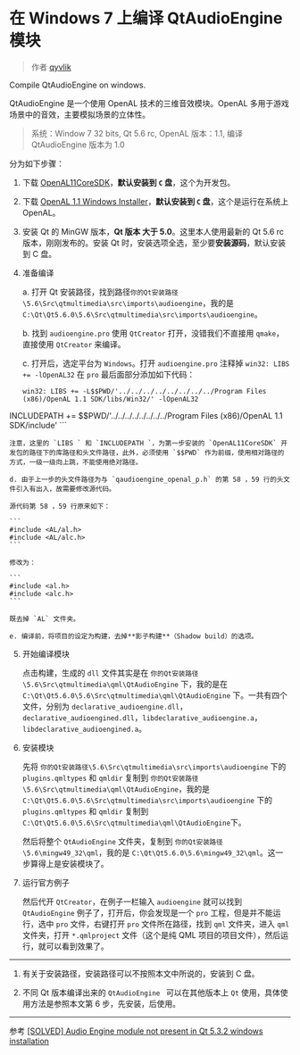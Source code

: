 # 在 Windows 7 上编译 QtAudioEngine 模块

> 作者 [qyvlik](http://blog.qyvlik.space)

Compile QtAudioEngine on windows.

QtAudioEngine 是一个使用 OpenAL 技术的三维音效模块。OpenAL 多用于游戏场景中的音效，主要模拟场景的立体性。

> 系统：Window 7 32 bits, Qt 5.6 rc, OpenAL 版本：1.1, 编译 QtAudioEngine  版本为 1.0

分为如下步骤：

1. 下载 [OpenAL11CoreSDK](http://www.openal.org/downloads/OpenAL11CoreSDK.zip)，**默认安装到 `C` 盘**，这个为开发包。

2. 下载 [OpenAL 1.1 Windows Installer](http://www.openal.org/downloads/oalinst.zip)，**默认安装到 `C` 盘**，这个是运行在系统上 OpenAL。

3. 安装 Qt 的 MinGW 版本，**Qt 版本 大于 5.0**。这里本人使用最新的 Qt 5.6 rc 版本，刚刚发布的。安装 Qt 时，安装选项全选，至少要**安装源码**，默认安装到 C 盘。

4. 准备编译

    a. 打开 Qt 安装路径，找到路径`你的Qt安装路径\5.6\Src\qtmultimedia\src\imports\audioengine`，我的是 `C:\Qt\Qt5.6.0\5.6\Src\qtmultimedia\src\imports\audioengine`。

    b. 找到 `audioengine.pro` 使用 `QtCreator` 打开，没错我们不直接用 `qmake`，直接使用 `QtCreator` 来编译。

    c. 打开后，选定平台为 `Windows`。打开 `audioengine.pro` 注释掉 `win32: LIBS += -lOpenAL32` 在 `pro` 最后面部分添加如下代码：

    ```
    win32: LIBS += -L$$PWD/'../../../../../../../../Program Files (x86)/OpenAL 1.1 SDK/libs/Win32/' -lOpenAL32
INCLUDEPATH += $$PWD/'../../../../../../../../Program Files (x86)/OpenAL 1.1 SDK/include'
    ```

    注意，这里的 `LIBS ` 和 `INCLUDEPATH `，为第一步安装的 `OpenAL11CoreSDK` 开发包的路径下的库路径和头文件路径，此外，必须使用 `$$PWD` 作为前缀，使用相对路径的方式，一级一级向上跳，不能使用绝对路径。

    d. 由于上一步的头文件路径为与 `qaudioengine_openal_p.h` 的第 58 ，59 行的头文件引入有出入，故需要修改源代码。

    源代码第 58 ，59 行原来如下：

    ```
    #include <AL/al.h>
    #include <AL/alc.h>
    ```

    修改为：
  
    ```
    #include <al.h>
    #include <alc.h>
    ```
    
    既去掉 `AL` 文件夹。

    e. 编译前，将项目的设定为构建，去掉**影子构建**（Shadow build）的选项。
    
5. 开始编译模块

    点击构建，生成的 `dll` 文件其实是在 `你的Qt安装路径\5.6\Src\qtmultimedia\qml\QtAudioEngine` 下，我的是在 `C:\Qt\Qt5.6.0\5.6\Src\qtmultimedia\qml\QtAudioEngine` 下。一共有四个文件，分别为 `declarative_audioengine.dll`，`declarative_audioengined.dll`，`libdeclarative_audioengine.a`，`libdeclarative_audioengined.a`。

6. 安装模块

    先将 `你的Qt安装路径\5.6\Src\qtmultimedia\src\imports\audioengine` 下的 `plugins.qmltypes` 和 `qmldir` 复制到 `你的Qt安装路径\5.6\Src\qtmultimedia\qml\QtAudioEngine`，我的是 `C:\Qt\Qt5.6.0\5.6\Src\qtmultimedia\src\imports\audioengine` 下的 `plugins.qmltypes` 和 `qmldir` 复制到 `C:\Qt\Qt5.6.0\5.6\Src\qtmultimedia\qml\QtAudioEngine`下。

    然后将整个 `QtAudioEngine` 文件夹，复制到 `你的Qt安装路径\5.6\mingw49_32\qml`，我的是 `C:\Qt\Qt5.6.0\5.6\mingw49_32\qml`。这一步算得上是安装模块了。

7. 运行官方例子

    然后代开 `QtCreator`，在例子一栏输入 `audioengine` 就可以找到 `QtAudioEngine` 例子了，打开后，你会发现是一个 `pro` 工程，但是并不能运行，选中 `pro` 文件，右键打开 `pro` 文件所在路径，找到 `qml` 文件夹，进入 `qml` 文件夹，打开 `*.qmlproject` 文件（这个是纯 QML 项目的项目文件），然后运行，就可以看到效果了。

---

1. 有关于安装路径，安装路径可以不按照本文中所说的，安装到 C 盘。

2. 不同 Qt 版本编译出来的 `QtAudioEngine ` 可以在其他版本上 `Qt` 使用，具体使用方法是参照本文第 6 步，先安装，后使用。

---

参考 [[SOLVED] Audio Engine module not present in Qt 5.3.2 windows installation](https://forum.qt.io/topic/46210/solved-audio-engine-module-not-present-in-qt-5-3-2-windows-installation/4)
